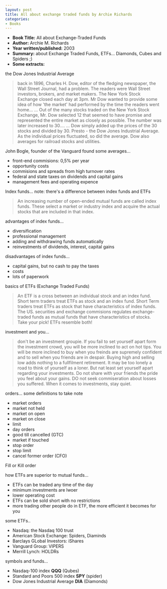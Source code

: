 ```yaml
---
layout: post
title: All about exchange traded funds by Archie Richards
categories:
- Books
---
```



- **Book Title:** All about Exchange-Traded Funds
- **Author:** Archie M. Richards
- **Year written/published:** 2003
- **Summary:** about Exchange Traded Funds, ETFs... Diamonds, Cubes and Spiders ;)
- **Some extracts:**

the Dow Jones Industrial Average

> back in 1896, Charles H. Dow, editor of the fledging newspaper, the Wall Street Journal, had a problem. The readers were Wall Street investors, brokers, and market makers. The New York Stock Exchange closed each day at 3pm. Mr Dow wanted to provide some idea of how 'the market' had performed by the time the readers went home... ... Out of the many stocks traded on the New York Stock Exchange, Mr. Dow selected 12 that seemed to have promise and represented the entire market as closely as possible. The number was later increased to 30.... ... Dow simply added up the prices of the 30 stocks and divided by 30. Presto - the Dow Jones Industrial Average. As the individual prices fluctuated, so did the average. Dow also averages for railroad stocks and utilities.

John Bogle, founder of the Vanguard found some averages...

- front-end commisions: 0,5% per year
- opportunity costs
- commisions and spreads from high turnover rates
- federal and state taxes on dividends and capital gains
- management fees and operating expence

Index funds... note: there's a difference between index funds and ETFs

> An increasing number of open-ended mutual funds are called index funds. These select a market or industry index and acquire the actual stocks that are included in that index.

advantages of index funds...

- diversification
- professional management
- adding and withdrawing funds automatically
- reinvestments of dividends, interest, capital gains

disadvantages of index funds...

- capital gains, but no cash to pay the taxes
- costs
- lots of paperwork

basics of ETFs (Exchange Traded Funds)

> An ETF is a cross between an individual stock and an index fund. Short term traders treat ETFs as stock and an index fund. Short Term traders treat ETFs as stock that have characteristics of index funds. The US. securities and exchange commisions regulates exchange-traded funds as mutual funds that have characteristics of stocks. Take your pick! ETFs resemble both!

investment and you...

> don't be an investment groupie. If you fail to set yourself apart form the investment crowd, you will be more inclined to act on hot tips. You will be more inclined to buy when you freinds are supremely confident and to sell when you friends are in despair. Buying high and selling low adds nothing to a fullfilment retirement. It may be too lonely a road to think of yourself as a loner. But nat least set yourself apart regarding your investments. Do not share with your friends the pride you feel about your gains. DO not seek commiseration about losses you suffered. When it comes to investments, stay quiet.

orders... some definitions to take note

- market orders
- market not held
- market on open
- market on close
- limit
- day orders
- good till cancelled (GTC)
- market if touched
- stop order
- stop limit
- cancel former order (CFO)

Fill or Kill order

how ETFs are superior to mutual funds...

- ETFs can be traded any time of the day
- minimum investments are lwoer
- lower operating cost
- ETFs can be sold short with no restrictions
- more trading other people do in ETF, the more efficient it becomes for you

some ETFs..

- Nasdaq: the Nasdaq 100 trust
- American Stock Exchange: Spiders, Diaminds
- Barclays GLobal Investors: iShares
- Vanguard Group: VIPERS
- Merrill Lynch: HOLDRs

symbols and funds...

- Nasdaq-100 index **QQQ** (Qubes)
- Standard and Poors 500 index **SPY** (spider)
- Dow Jones Industrial Average **DIA** (Diamonds)
